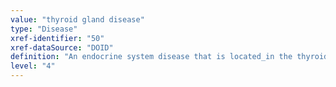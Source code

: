 ```yaml
---
value: "thyroid gland disease"
type: "Disease"
xref-identifier: "50"
xref-dataSource: "DOID"
definition: "An endocrine system disease that is located_in the thyroid."
level: "4"
---
```

